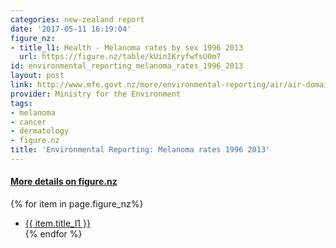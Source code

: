 ```yaml
---
categories: new-zealand report
date: '2017-05-11 16:19:04'
figure_nz:
- title_l1: Health - Melanoma rates by sex 1996 2013
  url: https://figure.nz/table/kUinIKryfwfsU0m7
id: environmental_reporting_melanoma_rates_1996_2013
layout: post
link: http://www.mfe.govt.nz/more/environmental-reporting/air/air-domain-report-2014/data-and-supporting-information/data-files
provider: Ministry for the Environment
tags:
- melanoma
- cancer
- dermatology
- figure.nz
title: 'Environmental Reporting: Melanoma rates 1996 2013'
---
```


<h4><u> More details on figure.nz</u></h4>
{% for item in page.figure_nz%}
<ul class="post-list">
    <li><a href="{{ item.url }}">{{ item.title_l1 }}</a></li>
{% endfor %}
</ul>